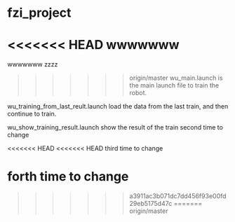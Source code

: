 # fzi_project
<<<<<<< HEAD
wwwwwww
=======
wwwwwww zzzz
>>>>>>> origin/master
wu_main.launch is the main launch file to train the robot.

wu_training_from_last_reult.launch load the data from the last train, and then continue to train.

wu_show_training_result.launch show the result of the train
second time to change

<<<<<<< HEAD
<<<<<<< HEAD
third time to change

forth time to change
=======
>>>>>>> a3911ac3b071dc7dd456f93e00fd29eb5175d47c
=======
>>>>>>> origin/master
